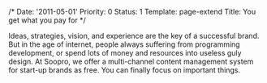 /*
Date: '2011-05-01'
Priority: 0
Status: 1
Template: page-extend
Title: You get what you pay for
*/
<p>Ideas, strategies, vision, and experience are the key of a successful brand. But in the age of internet, people always suffering from programming development, or spend lots of money and resources into useless guly design. At Soopro, we offer a multi-channel content management system for start-up brands as free. You can finally focus on important things.</p>